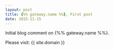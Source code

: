 ```yaml
---
layout: post
title: {%% gateway.name %%}, First post
date: 2015-11-15
---
```


Initial blog comment on {%% gateway.name %%}.

Please visit: {{ site.domain }}
